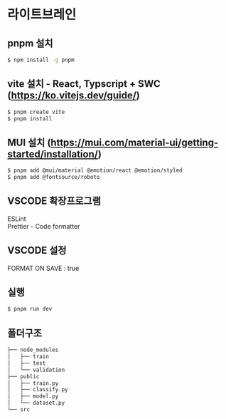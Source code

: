 # 라이트브레인  

## pnpm 설치   
```bash
$ npm install -g pnpm
```
## vite 설치 - React, Typscript + SWC (https://ko.vitejs.dev/guide/)
```bash
$ pnpm create vite
$ pnpm install
```
## MUI 설치 (https://mui.com/material-ui/getting-started/installation/)
```bash
$ pnpm add @mui/material @emotion/react @emotion/styled
$ pnpm add @fontsource/roboto
```
## VSCODE 확장프로그램  
ESLint  
Prettier - Code formatter  
## VSCODE 설정
FORMAT ON SAVE : true  
## 실행
```bash
$ pnpm run dev
```
## 폴더구조
```bash
├── node_modules
│   ├── train
│   ├── test
│   └── validation
├── public
│   ├── train.py
│   ├── classify.py
│   ├── model.py
│   └── dataset.py
└── src
```